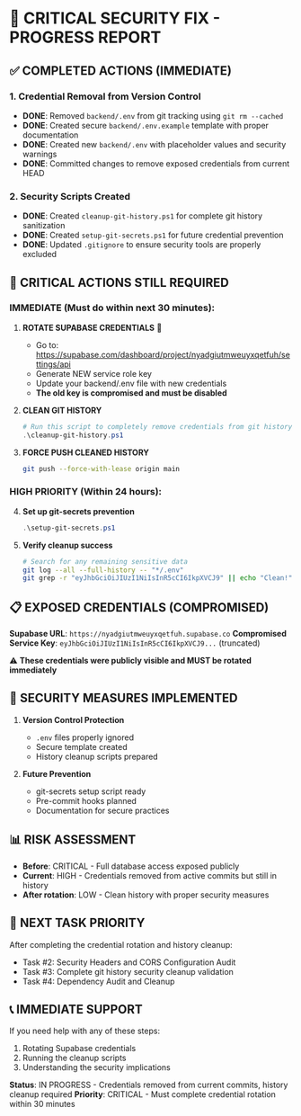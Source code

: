 # 🚨 CRITICAL SECURITY FIX - PROGRESS REPORT

## ✅ COMPLETED ACTIONS (IMMEDIATE)

### 1. Credential Removal from Version Control
- **DONE**: Removed `backend/.env` from git tracking using `git rm --cached`
- **DONE**: Created secure `backend/.env.example` template with proper documentation
- **DONE**: Created new `backend/.env` with placeholder values and security warnings
- **DONE**: Committed changes to remove exposed credentials from current HEAD

### 2. Security Scripts Created
- **DONE**: Created `cleanup-git-history.ps1` for complete git history sanitization
- **DONE**: Created `setup-git-secrets.ps1` for future credential prevention
- **DONE**: Updated `.gitignore` to ensure security tools are properly excluded

## 🔴 CRITICAL ACTIONS STILL REQUIRED

### IMMEDIATE (Must do within next 30 minutes):

1. **ROTATE SUPABASE CREDENTIALS** 🚨
   - Go to: https://supabase.com/dashboard/project/nyadgiutmweuyxqetfuh/settings/api
   - Generate NEW service role key
   - Update your backend/.env file with new credentials
   - **The old key is compromised and must be disabled**

2. **CLEAN GIT HISTORY**
   ```powershell
   # Run this script to completely remove credentials from git history
   .\cleanup-git-history.ps1
   ```

3. **FORCE PUSH CLEANED HISTORY**
   ```bash
   git push --force-with-lease origin main
   ```

### HIGH PRIORITY (Within 24 hours):

4. **Set up git-secrets prevention**
   ```powershell
   .\setup-git-secrets.ps1
   ```

5. **Verify cleanup success**
   ```bash
   # Search for any remaining sensitive data
   git log --all --full-history -- "*/.env"
   git grep -r "eyJhbGciOiJIUzI1NiIsInR5cCI6IkpXVCJ9" || echo "Clean!"
   ```

## 📋 EXPOSED CREDENTIALS (COMPROMISED)

**Supabase URL**: `https://nyadgiutmweuyxqetfuh.supabase.co`
**Compromised Service Key**: `eyJhbGciOiJIUzI1NiIsInR5cCI6IkpXVCJ9...` (truncated)

⚠️ **These credentials were publicly visible and MUST be rotated immediately**

## 🔐 SECURITY MEASURES IMPLEMENTED

1. **Version Control Protection**
   - `.env` files properly ignored
   - Secure template created
   - History cleanup scripts prepared

2. **Future Prevention**
   - git-secrets setup script ready
   - Pre-commit hooks planned
   - Documentation for secure practices

## 📊 RISK ASSESSMENT

- **Before**: CRITICAL - Full database access exposed publicly
- **Current**: HIGH - Credentials removed from active commits but still in history
- **After rotation**: LOW - Clean history with proper security measures

## 🎯 NEXT TASK PRIORITY

After completing the credential rotation and history cleanup:
- Task #2: Security Headers and CORS Configuration Audit
- Task #3: Complete git history security cleanup validation
- Task #4: Dependency Audit and Cleanup

## 📞 IMMEDIATE SUPPORT

If you need help with any of these steps:
1. Rotating Supabase credentials
2. Running the cleanup scripts
3. Understanding the security implications

**Status**: IN PROGRESS - Credentials removed from current commits, history cleanup required
**Priority**: CRITICAL - Must complete credential rotation within 30 minutes
